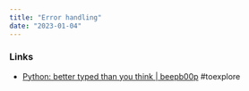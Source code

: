 ```yaml
---
title: "Error handling"
date: "2023-01-04"
---
```


### Links
- [Python: better typed than you think | beepb00p](https://beepb00p.xyz/mypy-error-handling.html) #toexplore